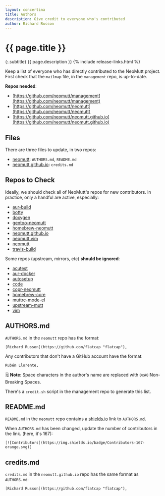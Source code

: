 ```yaml
---
layout: concertina
title: Authors
description: Give credit to everyone who's contributed
author: Richard Russon
---
```


# {{ page.title }}

{:.subtitle}
{{ page.description }}
{% include release-links.html %}

Keep a list of everyone who has directly contributed to the NeoMutt project.
First check that the `mailmap` file, in the `management` repo, is up-to-date.

**Repos needed**:
- [https://github.com/neomutt/management](https://github.com/neomutt/management)
- [https://github.com/neomutt/neomutt](https://github.com/neomutt/neomutt)
- [https://github.com/neomutt/neomutt.github.io](https://github.com/neomutt/neomutt.github.io)

## Files

There are three files to update, in two repos:
- [neomutt](https://github.com/neomutt/neomutt): `AUTHORS.md`, `README.md`
- [neomutt.github.io](https://github.com/neomutt/neomutt.github.io): `credits.md`

## Repos to Check

Ideally, we should check all of NeoMutt's repos for new contributors.
In practice, only a handful are active, especially:

- [aur-build](https://github.com/neomutt/aur-build)
- [botty](https://github.com/neomutt/botty)
- [doxygen](https://github.com/neomutt/doxygen)
- [gentoo-neomutt](https://github.com/neomutt/gentoo-neomutt)
- [homebrew-neomutt](https://github.com/neomutt/homebrew-neomutt)
- [neomutt.github.io](https://github.com/neomutt/neomutt.github.io)
- [neomutt.vim](https://github.com/neomutt/neomutt.vim)
- [neomutt](https://github.com/neomutt/neomutt)
- [travis-build](https://github.com/neomutt/travis-build)

Some repos (upstream, mirrors, etc) **should be ignored**:

- [acutest](https://github.com/neomutt/acutest) 
- [aur-docker](https://github.com/neomutt/aur-docker) 
- [autosetup](https://github.com/neomutt/autosetup) 
- [code](https://github.com/neomutt/code) 
- [copr-neomutt ](https://github.com/neomutt/copr-neomutt)
- [homebrew-core](https://github.com/neomutt/homebrew-core) 
- [muttrc-mode-el](https://github.com/neomutt/muttrc-mode-el)
- [upstream-mutt](https://github.com/neomutt/upstream-mutt) 
- [vim](https://github.com/neomutt/vim) 

## AUTHORS.md

`AUTHORS.md` in the `neomutt` repo has the format:

```
[Richard Russon](https://github.com/flatcap "flatcap"),
```

Any contributors that don't have a GitHub account have the format:

```
Rubén Llorente,
```

:spiral_notepad: **Note**: Space characters in the author's name are replaced with `0xA0` Non-Breaking Spaces.

There's a `credit.sh` script in the management repo to generate this list.

## README.md

`README.md` in the `neomutt` repo contains a [shields.io](https://shields.io/) link to `AUTHORS.md`.

When `AUTHORS.md` has been changed, update the number of contributors in the link.
(here, it's 167):

```
[![Contributors](https://img.shields.io/badge/Contributors-167-orange.svg)]
```

## credits.md

`credits.md` in the `neomutt.github.io` repo has the same format as `AUTHORS.md`:

```
[Richard Russon](https://github.com/flatcap "flatcap"),
```

